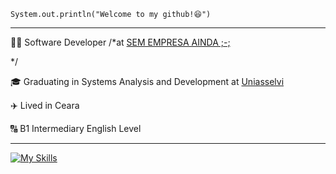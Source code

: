 
<code>System.out.println("Welcome to my github!😆")</code>
<hr>

<p>👨‍💻 Software Developer /*at <a href="https://AINDA NÃO TEM EMPRESA/" target="blank_">SEM EMPRESA AINDA ;-;</a></p> */
<p>🎓 Graduating in Systems Analysis and Development at <a href="https://portal.uniasselvi.com.br/" target="blank_">Uniasselvi</a></p>
<p>✈️ Lived in Ceara </a></p>
<p>🔠 B1 Intermediary English Level</a></p>
<hr>

[![My Skills](https://skillicons.dev/icons?i=java,python,kotlin,spring,kafka,aws,redis,postgresql,mysql,docker,mongodb,terraform)](https://skillicons.dev)
